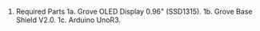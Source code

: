 1. Required Parts
1a. Grove OLED Display 0.96" (SSD1315).
1b. Grove Base Shield V2.0.
1c. Arduino UnoR3.
